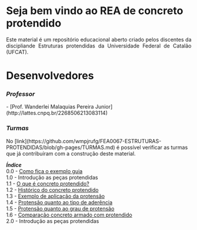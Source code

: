 <h1>Seja bem vindo ao REA de concreto protendido</h1>

<p align="justify">Este material é um repositório educacional aberto criado pelos discentes da discipliande Estruturas protendidas da Universidade Federal de Catalão (UFCAT).</p>

<h1>Desenvolvedores</h1>

<h3><i>Professor</i></h3>    
- [Prof. Wanderlei Malaquias Pereira Junior](http://lattes.cnpq.br/2268506213083114)    

<h3><i>Turmas</i></h3>   
No [link](https://github.com/wmpjrufg/FEA0067-ESTRUTURAS-PROTENDIDAS/blob/gh-pages/TURMAS.md) é possível verificar as turmas que já contribuíram com a construção deste material.


_**Índice**_  
0.0 - [Como fica o exemplo guia](https://wmpjrufg.github.io/FEA0067-ESTRUTURAS-PROTENDIDAS/EXEMPLO_GUIA.html)   
1.0 - Introdução as peças protendidas  
1.1 - [O que é concreto protendido?](https://wmpjrufg.github.io/FEA0067-ESTRUTURAS-PROTENDIDAS/CAP1-1.html)  
1.2 - [Histórico do concreto protendido](https://wmpjrufg.github.io/FEA0067-ESTRUTURAS-PROTENDIDAS/CAP1-2.html)  
1.3 - [Exemplo de aplicação da protensão](https://wmpjrufg.github.io/FEA0067-ESTRUTURAS-PROTENDIDAS/CAP1-3.html)     
1.4 - [Protensão quanto ao tipo de aderência](https://wmpjrufg.github.io/FEA0067-ESTRUTURAS-PROTENDIDAS/CAP1-4.html)  
1.5 - [Protensão quanto ao grau de protensão](https://wmpjrufg.github.io/FEA0067-ESTRUTURAS-PROTENDIDAS/CAP1-5.html)  
1.6 - [Comparação concreto armado com protendido](https://wmpjrufg.github.io/FEA0067-ESTRUTURAS-PROTENDIDAS/CAP1-6.html)  
2.0 - Introdução as peças protendidas   
